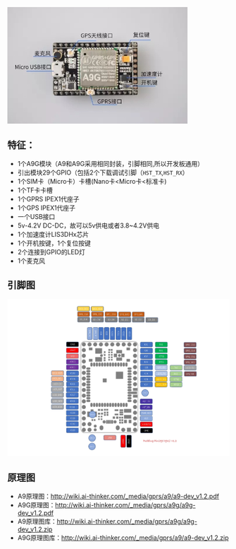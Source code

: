 
![](/assets/A9G_dev.png)

## 特征：

  * 1个A9G模块（A9和A9G采用相同封装，引脚相同,所以开发板通用）
  * 引出模块29个GPIO（包括2个下载调试引脚（`HST_TX`,`HST_RX`）
  * 1个SIM卡（Micro卡）卡槽(Nano卡<Micro卡<标准卡)
  * 1个TF卡卡槽
  * 1个GPRS IPEX1代座子
  * 1个GPS  IPEX1代座子
  * 一个USB接口
  * 5v-4.2V DC-DC，故可以5v供电或者3.8~4.2V供电
  * 1个加速度计LIS3DHx芯片
  * 1个开机按键，1个复位按键
  * 2个连接到GPIO的LED灯
  * 1个麦克风</br>

## 引脚图

![](/assets/pudding_pin.jpg)

## 原理图

* A9原理图：http://wiki.ai-thinker.com/_media/gprs/a9/a9-dev_v1.2.pdf
* A9G原理图：http://wiki.ai-thinker.com/_media/gprs/a9g/a9g-dev_v1.2.pdf
* A9原理图库：http://wiki.ai-thinker.com/_media/gprs/a9g/a9g-dev_v1.2.zip
* A9G原理图库：http://wiki.ai-thinker.com/_media/gprs/a9/a9-dev_v1.2.zip